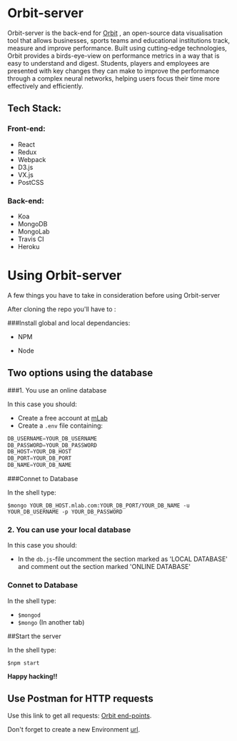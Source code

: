 # Orbit-server

Orbit-server is the back-end for [Orbit](https://github.com/cjjenkinson/orbit) , an open-source data visualisation tool that allows businesses, sports teams and educational institutions track, measure and improve performance. Built using cutting-edge technologies, Orbit provides a birds-eye-view on performance metrics in a way that is easy to understand and digest. Students, players and employees are presented with key changes they can make to improve the performance through a complex neural networks, helping users focus their time more effectively and efficiently.

## Tech Stack:

### Front-end:

- React
- Redux
- Webpack
- D3.js
- VX.js
- PostCSS

### Back-end: 

- Koa
- MongoDB
- MongoLab
- Travis CI
- Heroku





# Using Orbit-server

A few things you have to take in consideration before using Orbit-server

After cloning the repo you'll have to :

###Install global and local dependancies:

* NPM


* Node

## Two options using the database

###1. You use an online database

In this case you should: 

* Create a free account at [mLab](https://mlab.com/) 
* Create a `.env` file containing: 

```javascript
DB_USERNAME=YOUR_DB_USERNAME
DB_PASSWORD=YOUR_DB_PASSWORD
DB_HOST=YOUR_DB_HOST
DB_PORT=YOUR_DB_PORT
DB_NAME=YOUR_DB_NAME
```

###Connet to Database

In the shell type:

 `$mongo YOUR_DB_HOST.mlab.com:YOUR_DB_PORT/YOUR_DB_NAME -u YOUR_DB_USERNAME -p YOUR_DB_PASSWORD`



### 2. You can use your local database

In this case you should:

* In the `db.js`-file uncomment the section marked as 'LOCAL DATABASE' and comment out the section marked 'ONLINE DATABASE'

### Connet to Database

In the shell type:

* `$mongod`
* `$mongo`       (In another tab)



##Start the server

In the shell type:

`$npm start`

**Happy hacking!!**



## Use Postman for HTTP requests

Use this link to get all requests: [Orbit end-points](https://www.getpostman.com/collections/ac2fd74513927f01fa8f).

Don't forget to create a new Environment [url](http://localhost:3000).